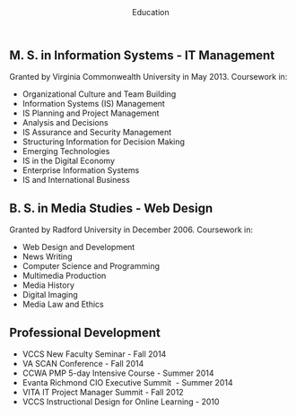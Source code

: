 <section id="education" class="education">
<header>Education</header>
<article>
<div class="left-col">
<h2>M. S. in Information Systems - IT Management</h2>
<p>Granted by Virginia Commonwealth University in May 2013. Coursework in:</p>
<ul>
	<li>Organizational Culture and Team Building<em style="color: #333333;"> </em></li>
	<li>Information Systems (IS) Management</li>
	<li>IS Planning and Project Management</li>
	<li>Analysis and Decisions</li>
	<li>IS Assurance and Security Management</li>
	<li>Structuring Information for Decision Making</li>
	<li>Emerging Technologies</li>
	<li>IS in the Digital Economy</li>
	<li>Enterprise Information Systems</li>
	<li>IS and International Business</li>
</ul>
<h2>B. S. in Media Studies - Web Design</h2>
<p>Granted by Radford University in December 2006. Coursework in:</p>
<ul>
	<li>Web Design and Development</li>
	<li>News Writing</li>
	<li>Computer Science and Programming</li>
	<li>Multimedia Production</li>
	<li>Media History</li>
	<li>Digital Imaging</li>
	<li>Media Law and Ethics</li>
</ul>
</div>
<div class="right-col">
<h2>Professional Development</h2>
<ul>
	<li>VCCS New Faculty Seminar - Fall 2014</li>
	<li>VA SCAN Conference - Fall 2014</li>
	<li>CCWA PMP 5-day Intensive Course - Summer 2014</li>
	<li>Evanta Richmond CIO Executive Summit  - Summer 2014</li>
	<li>VITA IT Project Manager Summit - Fall 2012</li>
	<li>VCCS Instructional Design for Online Learning - 2010</li>
</ul>
</div>
</article>
<p class="clear"> </p>
</section>